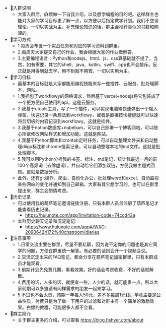 - 🍊入群说明
	- 大家入群后，麻烦做一下自我介绍，以及想学编程的目的吧。这样群主也能对大家的学习目标更了解一点，以方便以后指定教学计划。我们不空谈理论，一切以实战为主。补充理论知识的话，群主会推荐类似的书籍和网课的。
- 🍎学习方式
	- 1.每周会布置一个实战任务和对应的学习资料到群里。
	- 2.每周天大家提交自己的作业，我会根据大家的作业做解答。
	- 3.主要编程语言：Python和nodejs。html、js、css算基础就不提了。当然，如有需要，其它的shell、java、kotlin、swift、cpp也不会排斥。反正就是用得到就去学，用不到就不用管。一切以实用为主。
- 🍄学习目标
	- 最基本的目标就是大家都能用编程技能来写一些插件、云服务、批处理脚本、网站。
	- 1.我抓包了workflowy的网络请求，然后基于vercel+nodejs将它包装成了一个更方便自己使用的api。这是云服务。
	- 2.我基于utools工具，写了一个插件，可以实现电脑端快速弹出一个输入弹窗，快速记录一条想法到workflowy，或者是直接按快捷键就可以快速将剪切板的内容记录到workflowy。这就是插件。
	- 3.我基于notion数据库+nubelium，可以自己部署一个博客网站，可以随心所欲修改网站样式和增加功能。这就是网站。
	- 4.我基于Python脚本和crontab定时任务，可以自动整理文件夹和自动整理diigo标注和chrome搜索记录，可以自动整理本地的md文件。这就是批处理脚本。
	- 5.我可以用Python分析我的书签、标注、md笔记，统计我最近一月的前100个高频词（去除虚词），并自动给它们添加双链，方便我做主题式回顾。这就是数据分析。
	- 此外，还有git操作，爬虫，自动化办公，批处理word和excel，自动监视某些网站的变化并通知到自己邮箱。大家有其它想学习的，也可以在群里提出来，群主会酌情考虑。
- 🍋历史记录
	- 可以使用我的葫芦笔记邀请链接注册，只有本群人员且注册了葫芦笔记才能查看历史记录。
		- https://hulunote.com/app?invitation-code=74ccd42a
	- 本群历史聊天记录和沉淀笔记:
		- https://www.hulunote.com/app#/WXG-20906424172%40chatroom/diaries
- 🍏注意事项
	- 1.日常交流主要在群里，尽量不要私聊，因为说不定你的问题也是其它同学的问题，方便在群里统一解答。有必要的话则会开一个视频会议。
	- 2.交流沉淀出来的FAQ笔记，都会分享在葫芦笔记加密群里，只有本群成员才能观看。
	- 3.前期计划先免费几期，看看效果。好的话会考虑收费，不好的话就解散。
	- 4.费用的话，人多的话，就便宜一些，人少的话，就可能贵一点。所以大家前期可以多邀请有同样需求的朋友一起来学习。
	- 5.不过也不会太贵，预期一年每人50元，差不多每周1元钱。毕竟主要是公益性质，付费只是为了做一下用户的过滤和对群主有一个简单的激励效果。白嫖的教程，可能很多人都不会看。
- 🍑群主简介
	- 关于群主更多的介绍，可以查看 https://blog.fishyer.com/about